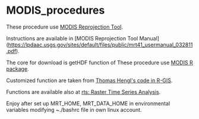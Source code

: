 # MODIS_procedures

These procedure use  [MODIS Reprojection Tool](https://lpdaac.usgs.gov/tools/modis_reprojection_tool).

Instructions are available in [MODIS Reprojection Tool Manual] (https://lpdaac.usgs.gov/sites/default/files/public/mrt41_usermanual_032811.pdf).


The core for download is getHDF function of 
These procedure use  [MODIS R package](https://r-forge.r-project.org/projects/modis/).

Customized function are taken from [Thomas Hengl's code in R-GIS](http://r-gis.net/?q=ModisDownload).

Functions are available also at [rts: Raster Time Series Analysis](https://cran.r-project.org/web/packages/rts/index.html).


Enjoy after set up MRT_HOME, MRT_DATA_HOME in environmental variables modifying ~./bashrc file in own linux account.



